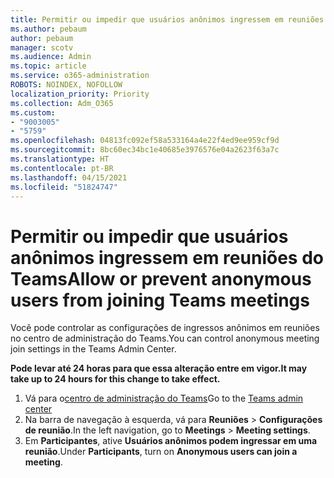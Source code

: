 ```yaml
---
title: Permitir ou impedir que usuários anônimos ingressem em reuniões do Teams
ms.author: pebaum
author: pebaum
manager: scotv
ms.audience: Admin
ms.topic: article
ms.service: o365-administration
ROBOTS: NOINDEX, NOFOLLOW
localization_priority: Priority
ms.collection: Adm_O365
ms.custom:
- "9003005"
- "5759"
ms.openlocfilehash: 04813fc092ef58a533164a4e22f4ed9ee959cf9d
ms.sourcegitcommit: 8bc60ec34bc1e40685e3976576e04a2623f63a7c
ms.translationtype: HT
ms.contentlocale: pt-BR
ms.lasthandoff: 04/15/2021
ms.locfileid: "51824747"
---
```

# <a name="allow-or-prevent-anonymous-users-from-joining-teams-meetings"></a><span data-ttu-id="1d881-102">Permitir ou impedir que usuários anônimos ingressem em reuniões do Teams</span><span class="sxs-lookup"><span data-stu-id="1d881-102">Allow or prevent anonymous users from joining Teams meetings</span></span>

<span data-ttu-id="1d881-103">Você pode controlar as configurações de ingressos anônimos em reuniões no centro de administração do Teams.</span><span class="sxs-lookup"><span data-stu-id="1d881-103">You can control anonymous meeting join settings in the Teams Admin Center.</span></span>

<span data-ttu-id="1d881-104">**Pode levar até 24 horas para que essa alteração entre em vigor.**</span><span class="sxs-lookup"><span data-stu-id="1d881-104">**It may take up to 24 hours for this change to take effect.**</span></span>

1.  <span data-ttu-id="1d881-105">Vá para o[centro de administração do Teams](https://admin.teams.microsoft.com)</span><span class="sxs-lookup"><span data-stu-id="1d881-105">Go to the [Teams admin center](https://admin.teams.microsoft.com)</span></span>
2.  <span data-ttu-id="1d881-106">Na barra de navegação à esquerda, vá para  **Reuniões**  >  **Configurações de reunião**.</span><span class="sxs-lookup"><span data-stu-id="1d881-106">In the left navigation, go to  **Meetings**  >  **Meeting settings**.</span></span>
3.  <span data-ttu-id="1d881-107">Em **Participantes**, ative  **Usuários anônimos podem ingressar em uma reunião**.</span><span class="sxs-lookup"><span data-stu-id="1d881-107">Under  **Participants**, turn on  **Anonymous users can join a meeting**.</span></span>